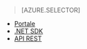 > [AZURE.SELECTOR] 
- [Portale](/it-it/documentation/articles/media-services-portal-configure-content-key-auth-policy/)
- [.NET SDK](/it-it/documentation/articles/media-services-dotnet-configure-content-key-auth-policy/)
- [API REST](/it-it/documentation/articles/media-services-rest-configure-content-key-auth-policy/)

<!--HONumber=45--> 

